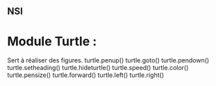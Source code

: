 ## NSI

# Module Turtle :

Sert à réaliser des figures.
turtle.penup()
turtle.goto()
turtle.pendown()
turtle.setheading()
turtle.hideturtle()
turtle.speed()
turtle.color()
turtle.pensize()
turtle.forward()
turtle.left()
turtle.right()
